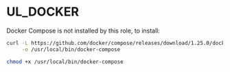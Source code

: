 # UL_DOCKER

Docker Compose is not installed by this role, to install:

```bash
curl -L https://github.com/docker/compose/releases/download/1.25.0/docker-compose-`uname -s`-`uname -m` \
     -o /usr/local/bin/docker-compose

chmod +x /usr/local/bin/docker-compose
```
